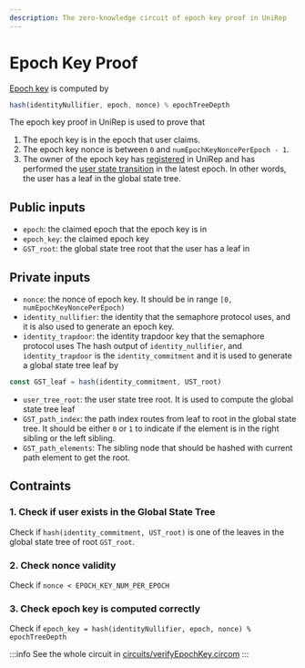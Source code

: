 ```yaml
---
description: The zero-knowledge circuit of epoch key proof in UniRep
---
```


# Epoch Key Proof

[Epoch key](../glossary/epoch-key.md) is computed by

```typescript
hash(identityNullifier, epoch, nonce) % epochTreeDepth
```

The epoch key proof in UniRep is used to prove that

1. The epoch key is in the epoch that user claims.
2. The epoch key nonce is between `0` and `numEpochKeyNoncePerEpoch - 1`.
3. The owner of the epoch key has [registered](https://unirep.gitbook.io/unirep/protocol/glossary/users-and-attesters#user) in UniRep and has performed the [user state transition](../glossary/user-state-transition.md) in the latest epoch. In other words, the user has a leaf in the global state tree.

## Public inputs

* `epoch`: the claimed epoch that the epoch key is in
* `epoch_key`: the claimed epoch key
* `GST_root`: the global state tree root that the user has a leaf in

## Private inputs

* `nonce`: the nonce of epoch key. It should be in range `[0, numEpochKeyNoncePerEpoch)`
* `identity_nullifier`: the identity that the semaphore protocol uses, and it is also used to generate an epoch key.
* `identity_trapdoor`: the identity trapdoor key that the semaphore protocol uses The hash output of `identity_nullifier`, and `identity_trapdoor` is the `identity_commitment` and it is used to generate a global state tree leaf by

```typescript
const GST_leaf = hash(identity_commitment, UST_root)
```

* `user_tree_root`: the user state tree root. It is used to compute the global state tree leaf
* `GST_path_index`: the path index routes from leaf to root in the global state tree. It should be either `0` or `1` to indicate if the element is in the right sibling or the left sibling.
* `GST_path_elements`: The sibling node that should be hashed with current path element to get the root.

## Contraints

### 1. Check if user exists in the Global State Tree

Check if `hash(identity_commitment, UST_root)` is one of the leaves in the global state tree of root `GST_root`.

### 2. Check nonce validity

Check if `nonce < EPOCH_KEY_NUM_PER_EPOCH`

### 3. Check epoch key is computed correctly

Check if `epoch_key = hash(identityNullifier, epoch, nonce) % epochTreeDepth`

:::info
See the whole circuit in [circuits/verifyEpochKey.circom](https://github.com/Unirep/Unirep/blob/main/packages/circuits/circuits/verifyEpochKey.circom)
:::
